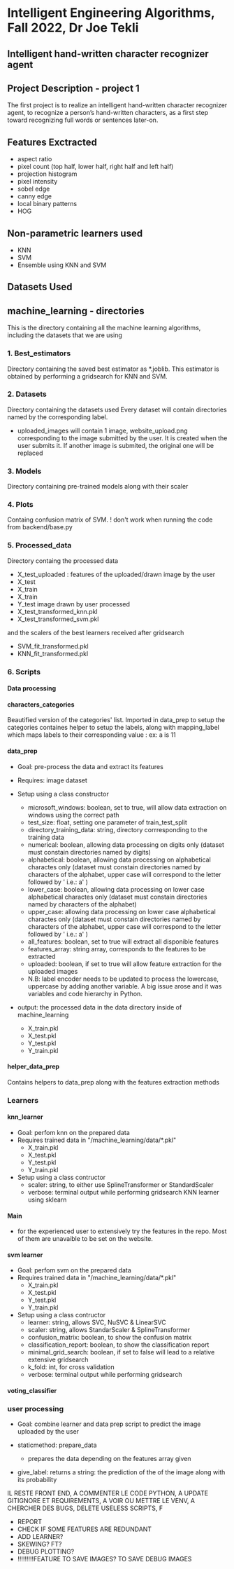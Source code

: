 # Intelligent Engineering Algorithms, Fall 2022, Dr Joe Tekli

## Intelligent hand-written character recognizer agent

## Project Description - project 1
The first project is to realize an intelligent hand-written character recognizer agent, to recognize a person’s hand-written characters, as a first step toward recognizing full words or sentences later-on. 

## Features Exctracted
- aspect ratio
- pixel count (top half, lower half, right half and left half)
- projection histogram
- pixel intensity
- sobel edge
- canny edge
- local binary patterns 
- HOG



## Non-parametric learners used
- KNN
- SVM 
- Ensemble using KNN and SVM

## Datasets Used

## machine_learning - directories

This is the directory containing all the machine learning algorithms, including the datasets that we are using 

### 1. Best_estimators
Directory containing the saved best estimator as *.joblib. 
This estimator is obtained by performing a gridsearch for KNN and SVM.


### 2. Datasets
Directory containing the datasets used
Every dataset will contain directories named by the corresponding label. 
- uploaded_images will contain 1 image, website_upload.png corresponding to the image submitted by the user. It is created when the user submits it. If another image is submited, the original one will be replaced

### 3. Models 
Directory containing pre-trained models along with their scaler

### 4. Plots
Containg confusion matrix of SVM.
! don't work when running the code from backend/base.py 


### 5. Processed_data

Directory containg the processed data
- X_test_uploaded : features of the uploaded/drawn image by the user
- X_test
- X_train
- X_train
- Y_test
image drawn by user processed
- X_test_transformed_knn.pkl
- X_test_transformed_svm.pkl

and the scalers of the best learners received after gridsearch
- SVM_fit_transformed.pkl
- KNN_fit_transformed.pkl

### 6. Scripts
#### Data processing

#### characters_categories
Beautified version of the categories' list. 
Imported in data_prep to setup the categories
containes helper to setup the labels, along with mapping_label which maps labels to their corresponding value : ex: a is 11

#### data_prep
- Goal: pre-process the data and extract its features
- Requires: image dataset
- Setup using a class constructor
    - microsoft_windows: boolean, set to true, will allow data extraction on windows using the correct path
    - test_size: float, setting one parameter of train_test_split
    - directory_training_data: string, directory corrresponding to the training data
    - numerical: boolean, allowing data processing on digits only (dataset must constain directories named by digits)
    - alphabetical: boolean, allowing data processing on alphabetical charactes only (dataset must constain directories named by characters of the alphabet, upper case will correspond to the letter followed by ' i.e.: a' )
    - lower_case: boolean, allowing data processing on lower case alphabetical charactes only (dataset must constain directories named by characters of the alphabet) 
    - upper_case: allowing data processing on lower case alphabetical charactes only (dataset must constain directories named by characters of the alphabet, upper case will correspond to the letter followed by ' i.e.: a' )
    - all_features: boolean, set to true will extract all disponible features
    - features_array: string array, corresponds to the features to be extracted
    - uploaded: boolean, if set to true will allow feature extraction for the uploaded images
    - N.B: label encoder needs to be updated to process the lowercase, uppercase by adding another variable. A big issue arose and it was variables and code hierarchy in Python.

- output: the processed data in the data directory inside of machine_learning
    - X_train.pkl
    - X_test.pkl
    - Y_test.pkl
    - Y_train.pkl

#### helper_data_prep
Contains helpers to data_prep along with the features extraction methods

### Learners
#### knn_learner
- Goal: perfom knn on the prepared data
- Requires trained data in "/machine_learning/data/*.pkl"
    - X_train.pkl
    - X_test.pkl
    - Y_test.pkl
    - Y_train.pkl
- Setup using a class contructor
    - scaler: string, to either use SplineTransformer or StandardScaler
    - verbose: terminal output while performing gridsearch
KNN learner using sklearn


#### Main
- for the experienced user to extensively try the features in the repo. Most of them are unavaible to be set on the website. 

#### svm learner
- Goal: perfom svm on the prepared data
- Requires trained data in "/machine_learning/data/*.pkl"
    - X_train.pkl
    - X_test.pkl
    - Y_test.pkl
    - Y_train.pkl
- Setup using a class contructor
    - learner: string, allows SVC, NuSVC & LinearSVC
    - scaler: string, allows StandarScaler & SplineTransformer
    - confusion_matrix: boolean, to show the confusion matrix
    - classification_report: boolean, to show the classification report
    - minimal_grid_search: boolean, if set to false will lead to a relative extensive gridsearch
    - k_fold: int, for cross validation
    - verbose: terminal output while performing gridsearch


#### voting_classifier


### user processing
- Goal: combine learner and data prep script to predict the image uploaded by the user

- staticmethod: prepare_data
    - prepares the data depending on the features array given

- give_label: returns a string: the prediction of the of the image along with its probability

IL RESTE FRONT END, A COMMENTER LE CODE PYTHON, A UPDATE GITIGNORE ET REQUIREMENTS, A VOIR OU METTRE LE VENV, A CHERCHER DES BUGS, DELETE USELESS SCRIPTS, F
- REPORT
- CHECK IF SOME FEATURES ARE REDUNDANT
- ADD LEARNER?
- SKEWING? FT?
- DEBUG PLOTTING?
- !!!!!!!!!FEATURE TO SAVE IMAGES? TO SAVE DEBUG IMAGES